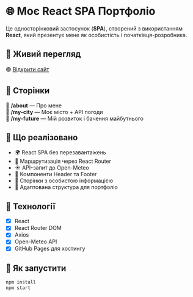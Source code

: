 # 🌐 Моє React SPA Портфоліо

Це односторінковий застосунок (**SPA**), створений з використанням **React**, який презентує мене як особистість і початківця-розробника.

## 🔗 Живий перегляд
🟢 [Відкрити сайт](https://NazarMaluga.github.io/Portfolio)

## 🧭 Сторінки

🔹 **/about** — Про мене  
🔹 **/my-city** — Моє місто + API погоди  
🔹 **/my-future** — Мій розвиток і бачення майбутнього  

## 💼 Що реалізовано

- 🌍 React SPA без перезавантажень
- 🧭 Маршрутизація через React Router
- ☀️ API-запит до Open-Meteo
- 🧩 Компоненти Header та Footer
- 📄 Сторінки з особистою інформацією
- 🎯 Адаптована структура для портфоліо

## 🧰 Технології

- [x] React  
- [x] React Router DOM  
- [x] Axios  
- [x] Open-Meteo API  
- [x] GitHub Pages для хостингу  

## 🚀 Як запустити

```bash
npm install
npm start